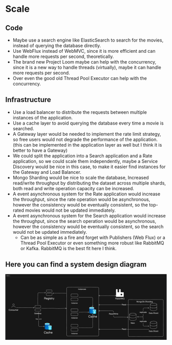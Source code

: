 # Scale

## Code 

* Maybe use a search engine like ElasticSearch to search for the movies, instead of querying the database directly.
* Use WebFlux instead of WebMVC, since it is more efficient and can handle more requests per second, theoretically.
* The brand new Project Loom maybe can help with the concurrency, since it is a new way to handle threads (virtually), maybe it can handle more requests per second.
* Over even the good old Thread Pool Executor can help with the concurrency.

## Infrastructure

* Use a load balancer to distribute the requests between multiple instances of the application.
* Use a cache layer to avoid querying the database every time a movie is searched.
* A Gateway layer would be needed to implement the rate limit strategy, so free users would not degrade the performance of the application. (this can be implemented in the application layer as well but I think it is better to have a Gateway)
* We could split the application into a Search application and a Rate application, so we could scale them independently, maybe a Service Discovery would be nice in this case, to make it easier find instances for the Gateway and Load Balancer.
* Mongo Sharding would be nice to scale the database, Increased read/write throughput by distributing the dataset across multiple shards, both read and write operation capacity can be increased.
* A event asynchronous system for the Rate application would increase the throughput, since the rate operation would be asynchronous, however the consistency would be eventually consistent, so the top-rated movies would not be updated immediately.
* A event asynchronous system for the Search application would increase the throughput, since the search operation would be asynchronous, however the consistency would be eventually consistent, so the search would not be updated immediately.
  * Can be as simple as a fire and forget with Publishers (Web Flux) or a Thread Pool Executor or even something more robust like RabbitMQ or Kafka. RabbitMQ is the best fit here I think.

## Here you can find a system design diagram

![System](./images/system_design.png)